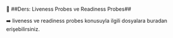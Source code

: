 🧑 ##Ders: Liveness Probes ve Readiness Probes##

➡️ liveness ve readiness probes konusuyla ilgili dosyalara buradan erişebilirsiniz.
